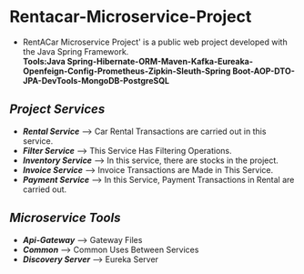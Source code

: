 # Rentacar-Microservice-Project
- RentACar Microservice Project' is a public web project developed with the Java Spring Framework. <br/>
**Tools:Java Spring-Hibernate-ORM-Maven-Kafka-Eureaka-Openfeign-Config-Prometheus-Zipkin-Sleuth-Spring Boot-AOP-DTO-JPA-DevTools-MongoDB-PostgreSQL**<br/>
## _Project Services_ ##
- **_Rental Service_** --> Car Rental Transactions are carried out in this service.<br/>
- **_Filter Service_** --> This Service Has Filtering Operations.<br/>
- **_Inventory Service_** --> In this service, there are stocks in the project.<br/>
- **_Invoice Service_** --> Invoice Transactions are Made in This Service.<br/>
- **_Payment Service_** --> In this Service, Payment Transactions in Rental are carried out.<br/>
## _Microservice Tools_ ##
- **_Api-Gateway_** --> Gateway Files<br/>
- **_Common_** --> Common Uses Between Services<br/>
- **_Discovery Server_** --> Eureka Server<br/>


